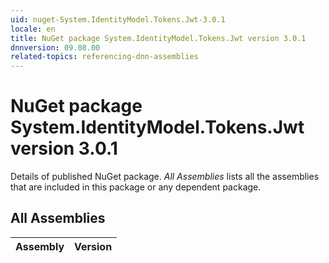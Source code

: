 ```yaml
---
uid: nuget-System.IdentityModel.Tokens.Jwt-3.0.1
locale: en
title: NuGet package System.IdentityModel.Tokens.Jwt version 3.0.1
dnnversion: 09.08.00
related-topics: referencing-dnn-assemblies
---
```


# NuGet package System.IdentityModel.Tokens.Jwt version 3.0.1
Details of published NuGet package.
*All Assemblies* lists all the assemblies that are included in this package or any dependent package.

## All Assemblies

|Assembly|Version|
|---|---|

